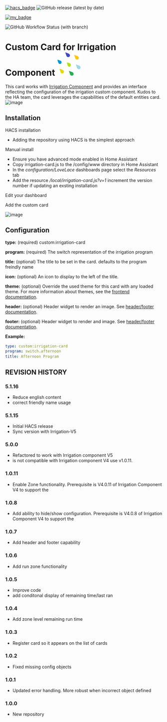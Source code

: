 [![hacs_badge](https://img.shields.io/badge/HACS-Default-41BDF5.svg?style=for-the-badge)](https://github.com/hacs/integration) ![GitHub release (latest by date)](https://img.shields.io/github/downloads/petergridge/Irrigation-Card/latest/total?style=for-the-badge)

[![my_badge](https://img.shields.io/badge/Home%20Assistant%20Community-Link-41BDF5.svg?style=for-the-badge)](https://community.home-assistant.io/irrigation-custom-component-with-custom-card)

![GitHub Workflow Status (with branch)](https://img.shields.io/github/actions/workflow/status/petergridge/Irrigation-Card/hacs-validate.yml?branch=main&label=HACS)
# Custom Card for Irrigation Component <img src="https://github.com/petergridge/irrigation-card/blob/main/icon.png" alt="drawing" width="75"/>

This card works with [Irrigation Component](https://github.com/petergridge/Irrigation-V5) and provides an interface reflecting the configuration of the irrigation custom component. Kudos to the HA team, the card leverages the capabilities of the default entities card.
![image](https://user-images.githubusercontent.com/40281772/208523674-a2bee3af-053e-4ff1-9507-6e9c1c09f395.png)

## Installation
HACS installation
* Adding the repository using HACS is the simplest approach

Manual install
* Ensure you have advanced mode enabled in Home Assistant
* Copy irrigation-card.js to the /config/www directory in Home Assistant
* In the *configuration/LoveLace* dashboards page select the *Resources* tab
* Add the resource */local/irrigation-card.js?v=1* increment the version number if updating an exsting installation

Edit your dashboard

Add the custom card

![image](https://user-images.githubusercontent.com/40281772/204683211-cb589ccd-0183-4b50-9b03-0d6e3ea7795e.png)


## Configuration

**type:** (required) custom:irrigation-card

**program:** (required) The switch representation of the irrigation program

**title:** (optional) The title to be set in the card. defaults to the program freindly name

**icon:** (optional) An icon to display to the left of the title.

**theme:** (optional) Override the used theme for this card with any loaded theme. For more information about themes, see the [frontend documentation](https://www.home-assistant.io/integrations/frontend/).

**header:** (optional) Header widget to render an image. See [header/footer documentation](https://www.home-assistant.io/lovelace/header-footer/).

**footer:** (optional) Header widget to render and image. See [header/footer documentation](https://www.home-assistant.io/lovelace/header-footer/).

**Example:**
```yaml
type: custom:irrigation-card
program: switch.afternoon
title: Afternoon Program
```

## REVISION HISTORY
### 5.1.16
* Reduce english content
* correct friendly name usage
### 5.1.15
* Initial HACS release
* Sync version with Irrigation-V5
### 5.0.0
* Refactored to work with Irrigation component V5
* is not compatible with Irrigation component V4 use v1.0.11.
### 1.0.11
* Enable Zone functionality. Prerequisite is V4.0.11 of Irrigation Component V4 to support the 
### 1.0.8
* Add ability to hide/show configuration. Prerequisite is V4.0.8 of Irrigation Component V4 to support the 
### 1.0.7
* Add header and footer capability
### 1.0.6
* Add run zone functionality
### 1.0.5
* Improve code 
* add conditonal display of remaining time/last ran
### 1.0.4
* Add zone level remaining run time
### 1.0.3
* Register card so it appears on the list of cards
### 1.0.2
* Fixed missing config objects
### 1.0.1
* Updated error handling. More robust when incorrect object defined
### 1.0.0
* New repository
